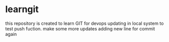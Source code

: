 # learngit
this repository is created to learn GIT for devops
updating in local system to test push fuction.
make some more updates
adding new line for commit again
